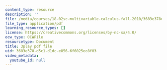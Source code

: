 ```yaml
---
content_type: resource
description: ''
file: /media/courses/18-02sc-multivariable-calculus-fall-2010/3683e378d5c1d1dce8566f6025ec8f03_BbNMKMicWy8.pdf
file_type: application/pdf
learning_resource_types: []
license: https://creativecommons.org/licenses/by-nc-sa/4.0/
ocw_type: OCWFile
resourcetype: Document
title: 3play pdf file
uid: 3683e378-d5c1-d1dc-e856-6f6025ec8f03
video_metadata:
  youtube_id: null
---
```


